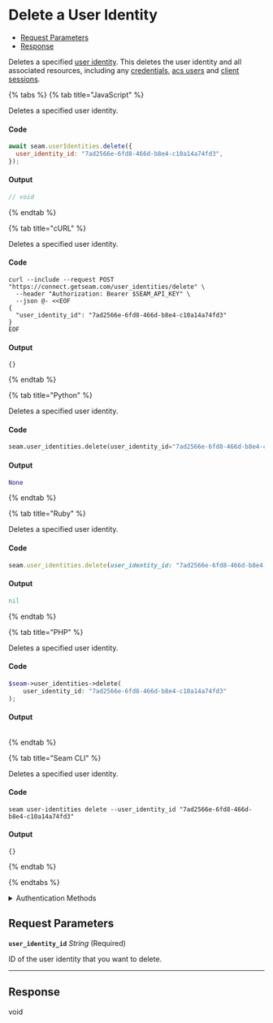 # Delete a User Identity

- [Request Parameters](#request-parameters)
- [Response](#response)

Deletes a specified [user identity](../../capability-guides/mobile-access/managing-mobile-app-user-accounts-with-user-identities.md#what-is-a-user-identity). This deletes the user identity and all associated resources, including any [credentials](https://docs.seam.co/latest/api/access-control-systems/credentials), [acs users](https://docs.seam.co/latest/api/access-control-systems/users) and [client sessions](https://docs.seam.co/latest/api/client_sessions).


{% tabs %}
{% tab title="JavaScript" %}

Deletes a specified user identity.

#### Code

```javascript
await seam.userIdentities.delete({
  user_identity_id: "7ad2566e-6fd8-466d-b8e4-c10a14a74fd3",
});
```

#### Output

```javascript
// void
```
{% endtab %}

{% tab title="cURL" %}

Deletes a specified user identity.

#### Code

```curl
curl --include --request POST "https://connect.getseam.com/user_identities/delete" \
  --header "Authorization: Bearer $SEAM_API_KEY" \
  --json @- <<EOF
{
  "user_identity_id": "7ad2566e-6fd8-466d-b8e4-c10a14a74fd3"
}
EOF
```

#### Output

```curl
{}
```
{% endtab %}

{% tab title="Python" %}

Deletes a specified user identity.

#### Code

```python
seam.user_identities.delete(user_identity_id="7ad2566e-6fd8-466d-b8e4-c10a14a74fd3")
```

#### Output

```python
None
```
{% endtab %}

{% tab title="Ruby" %}

Deletes a specified user identity.

#### Code

```ruby
seam.user_identities.delete(user_identity_id: "7ad2566e-6fd8-466d-b8e4-c10a14a74fd3")
```

#### Output

```ruby
nil
```
{% endtab %}

{% tab title="PHP" %}

Deletes a specified user identity.

#### Code

```php
$seam->user_identities->delete(
    user_identity_id: "7ad2566e-6fd8-466d-b8e4-c10a14a74fd3"
);
```

#### Output

```php

```
{% endtab %}

{% tab title="Seam CLI" %}

Deletes a specified user identity.

#### Code

```seam_cli
seam user-identities delete --user_identity_id "7ad2566e-6fd8-466d-b8e4-c10a14a74fd3"
```

#### Output

```seam_cli
{}
```
{% endtab %}

{% endtabs %}


<details>

<summary>Authentication Methods</summary>

- API key
- Personal access token
  <br>Must also include the `seam-workspace` header in the request.

To learn more, see [Authentication](https://docs.seam.co/latest/api/authentication).
</details>

## Request Parameters

**`user_identity_id`** *String* (Required)

ID of the user identity that you want to delete.

---


## Response

void


